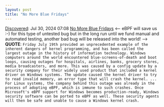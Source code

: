 ```yaml
---
layout: post
title: "No More Blue Fridays"
---
```

[Discovered](http://rolandtanglao.com/2020/07/29/p1-blogthis-checkvist-list-links-to-blog/): Jul 30, 2024 07:08 [No More Blue Fridays](https://www.brendangregg.com/blog/2024-07-22/no-more-blue-fridays.html) <-- eBPF will save us :-) for this type of untested bug but in the long run until we fund manual and automated testing, another bad bug will be released into the world! --> **QUOTE**: `Friday July 19th provided an unprecedented example of the inherent dangers of kernel programming, and has been called the largest outage in the history of information technology. Windows computers around the world encountered blue-screens-of-death and boot loops, causing outages for hospitals, airlines, banks, grocery stores, media broadcasters, and more. This was caused by a config update by a security company for their widely used product that included a kernel driver on Windows systems. The update caused the kernel driver to try to read invalid memory, an error type that will crash the kernel. ... For Linux systems, the company behind this outage was already in the process of adopting eBPF, which is immune to such crashes. Once Microsoft's eBPF support for Windows becomes production-ready, Windows security software can be ported to eBPF as well. These security agents will then be safe and unable to cause a Windows kernel crash.`
